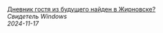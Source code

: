<!--2024-11-17 10:55:56-->
<div class="yb">
  <a class="nodecor" href="/index.html?tajny/dnevnik_gostya_iz_budushchego_najden_v_jirnovske">
    <img class="preview" data-videoid="paF-FuxkyYI" src="https://i1.ytimg.com/vi/paF-FuxkyYI/hqdefault.jpg" align="middle" alt="">
  </a>
  <div class="inlbl text">
    <a class="nodecor" href="/index.html?tajny/dnevnik_gostya_iz_budushchego_najden_v_jirnovske">Дневник гостя из будущего найден в Жирновске?</a><br>
    <i class="smaller2">Свидетель Windows</i><br>
    <i class="smaller3">2024-11-17</i>
  </div>
</div>
